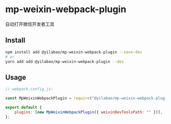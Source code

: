 # mp-weixin-webpack-plugin

自动打开微信开发者工具

## Install

```bash
npm install add @yilabao/mp-weixin-webpack-plugin --save-dev
# or
yarn add add @yilabao/mp-weixin-webpack-plugin --dev
```

## Usage

```js
// webpack.config.js:

const MpWeixinWebpackPlugin = require("@yilabao/mp-weixin-webpack-plugin");

export default {
    plugins: [new MpWeixinWebpackPlugin({ weixinDevToolsPath: "" })],
};
```

